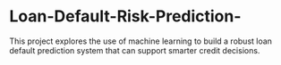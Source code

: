 # Loan-Default-Risk-Prediction-
This project explores the use of machine learning to build a robust loan default prediction system that can support smarter credit decisions.
